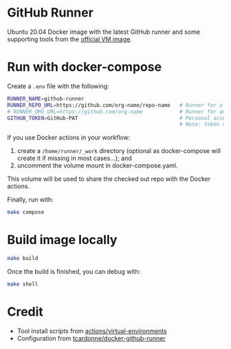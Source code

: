 # GitHub Runner
Ubuntu 20.04 Docker image with the latest GitHub runner and some supporting tools from the [official VM image](https://github.com/actions/virtual-environments).

# Run with docker-compose

Create a `.env` file with the following:

```sh
RUNNER_NAME=github-runner
RUNNER_REPO_URL=https://github.com/org-name/repo-name   # Runner for a repo; or
# RUNNER_ORG_URL=https://github.com/org-name            # Runner for an organization
GITHUB_TOKEN=GitHub-PAT                                 # Personal access token with either "repo" or "admin:org" scope
                                                        # Note: token must be for an admin user for the repo or org
```

If you use Docker actions in your workflow: 

1. create a `/home/runner/_work` directory (optional as docker-compose will create it if missing in most cases...); and
2. uncomment the volume mount in docker-compose.yaml.  

This volume will be used to share the checked out repo with the Docker actions.   

Finally, run with:

```sh
make compose
```

# Build image locally

```sh
make build
```

Once the build is finished, you can debug with:

```sh
make shell
```

# Credit
* Tool install scripts from [actions/virtual-environments](https://github.com/actions/virtual-environments/tree/main/images/linux/scripts)
* Configuration from [tcardonne/docker-github-runner](https://github.com/tcardonne/docker-github-runner)

